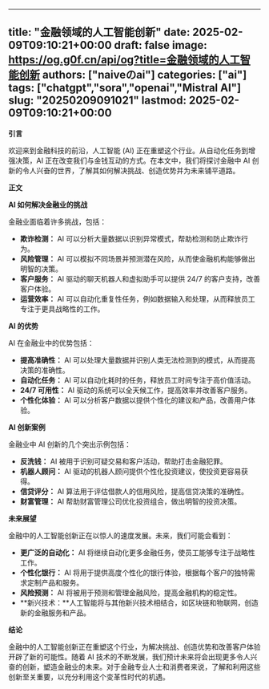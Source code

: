 
---
title: "金融领域的人工智能创新"
date: 2025-02-09T09:10:21+00:00
draft: false
image: https://og.g0f.cn/api/og?title=金融领域的人工智能创新
authors: ["naiveのai"]
categories: ["ai"]
tags: ["chatgpt","sora","openai","Mistral AI"]
slug: "20250209091021"
lastmod: 2025-02-09T09:10:21+00:00
---
**引言**

欢迎来到金融科技的前沿，人工智能 (AI) 正在重塑这个行业。从自动化任务到增强决策，AI 正在改变我们与金钱互动的方式。在本文中，我们将探讨金融中 AI 创新的令人兴奋的世界，了解其如何解决挑战、创造优势并为未来铺平道路。

**正文**

**AI 如何解决金融业的挑战**

金融业面临着许多挑战，包括：

* **欺诈检测：** AI 可以分析大量数据以识别异常模式，帮助检测和防止欺诈行为。
* **风险管理：** AI 可以模拟不同场景并预测潜在风险，从而使金融机构能够做出明智的决策。
* **客户服务：** AI 驱动的聊天机器人和虚拟助手可以提供 24/7 的客户支持，改善客户体验。
* **运营效率：** AI 可以自动化重复性任务，例如数据输入和处理，从而释放员工专注于更具战略性的工作。

**AI 的优势**

AI 在金融业中的优势包括：

* **提高准确性：** AI 可以处理大量数据并识别人类无法检测到的模式，从而提高决策的准确性。
* **自动化任务：** AI 可以自动化耗时的任务，释放员工时间专注于高价值活动。
* **24/7 可用性：** AI 驱动的系统可以全天候工作，提高效率并改善客户服务。
* **个性化体验：** AI 可以分析客户数据以提供个性化的建议和产品，改善用户体验。

**AI 创新案例**

金融业中 AI 创新的几个突出示例包括：

* **反洗钱：** AI 被用于识别可疑交易和客户活动，帮助打击金融犯罪。
* **机器人顾问：** AI 驱动的机器人顾问提供个性化投资建议，使投资更容易获得。
* **信贷评分：** AI 算法用于评估借款人的信用风险，提高信贷决策的准确性。
* **财富管理：** AI 帮助财富管理公司优化投资组合，做出明智的投资决策。

**未来展望**

金融中的人工智能创新正在以惊人的速度发展。未来，我们可能会看到：

* **更广泛的自动化：** AI 将继续自动化更多金融任务，使员工能够专注于战略性工作。
* **个性化银行：** AI 将用于提供高度个性化的银行体验，根据每个客户的独特需求定制产品和服务。
* **风险预测：** AI 将被用于预测和管理金融风险，提高金融机构的稳定性。
* **新兴技术：**人工智能将与其他新兴技术相结合，如区块链和物联网，创造新的金融服务和产品。

**结论**

金融中的人工智能创新正在重塑这个行业，为解决挑战、创造优势和改善客户体验开辟了新的可能性。随着 AI 技术的不断发展，我们预计未来将会出现更多令人兴奋的创新，塑造金融业的未来。对于金融专业人士和消费者来说，了解和利用这些创新至关重要，以充分利用这个变革性时代的机遇。